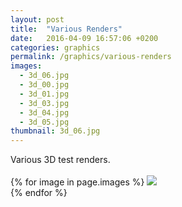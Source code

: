 ```yaml
---
layout: post
title:  "Various Renders"
date:   2016-04-09 16:57:06 +0200
categories: graphics
permalink: /graphics/various-renders
images:
  - 3d_06.jpg
  - 3d_00.jpg
  - 3d_01.jpg
  - 3d_03.jpg
  - 3d_04.jpg
  - 3d_05.jpg
thumbnail: 3d_06.jpg
---
```

Various 3D test renders.
<br />
<br />
{% for image in page.images %}
  <img rel="nofollow" class="image-full" src="/assets/graphics/various-renders/{{ image }}"/>
  <br />
{% endfor %}
